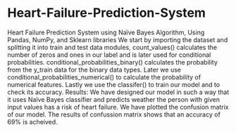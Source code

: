 # Heart-Failure-Prediction-System
Heart Failure Prediction System using Naïve Bayes Algorithm, Using Pandas, NumPy, and Sklearn libraries
We start by importing the dataset and splitting it into train and test data modules, count_values() calculates the number of zeros and ones in our label and is later used for conditional probabilities. conditional_probabilities_binary() calculates the probability from the y_train data  for the binary data types. Later we use conditional_probabilities_numerical() to calculate the probability of numerical features. Lastly we use the classifer() to train our model and to check its accuracy.
Results:
We have designed our model in such a way that it uses Naïve Bayes classifier and predicts weather the person with given input values has a risk of heart failure. We have plotted the confusion matrix of our model.  The results of confussion matrix shows that an accuracy of 69% is acheived.
  
